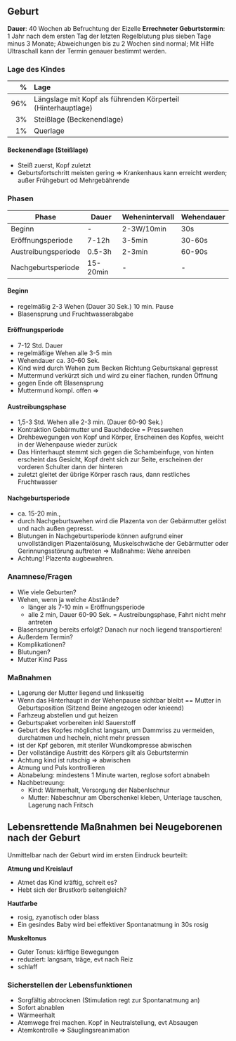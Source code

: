 ## Geburt

**Dauer**: 40 Wochen ab Befruchtung der Eizelle
**Errechneter Geburtstermin**: 1 Jahr nach dem ersten Tag der letzten Regelblutung plus sieben Tage minus 3 Monate; Abweichungen bis zu 2 Wochen sind normal; Mit Hilfe Ultraschall kann der Termin genauer bestimmt werden.

### Lage des Kindes
| % | Lage |
|--:|:--|
| 96% | Längslage mit Kopf als führenden Körperteil (Hinterhauptlage) |
| 3% | Steißlage (Beckenendlage) |
| 1% | Querlage |

#### Beckenendlage (Steißlage)
+ Steiß zuerst, Kopf zuletzt
+ Geburtsfortschritt meisten gering => Krankenhaus kann erreicht werden; außer Frühgeburt od Mehrgebährende

### Phasen

| Phase | Dauer | Wehenintervall | Wehendauer |
| --- | --- | --- | --- |
| Beginn | - | 2-3W/10min | 30s |
| Eröffnungsperiode | 7-12h | 3-5min | 30-60s |
| Austreibungsperiode | 0.5-3h | 2-3min | 60-90s |
| Nachgeburtsperiode | 15-20min | - | - |

#### Beginn
+ regelmäßig 2-3 Wehen (Dauer 30 Sek.) 10 min. Pause
+ Blasensprung und Fruchtwasserabgabe

#### Eröffnungsperiode
+ 7-12 Std. Dauer
+ regelmäßige Wehen alle 3-5 min
+ Wehendauer ca. 30-60 Sek.
+ Kind wird durch Wehen zum Becken Richtung Geburtskanal gepresst
+ Muttermund verkürzt sich und wird zu einer flachen, runden Öffnung
+ gegen Ende oft Blasensprung
+ Muttermund kompl. offen =>

#### Austreibungsphase
+ 1,5-3 Std. Wehen alle 2-3 min. (Dauer 60-90 Sek.)
+ Kontraktion Gebärmutter und Bauchdecke = Presswehen
+ Drehbewegungen von Kopf und Körper, Erscheinen des Kopfes, weicht in der Wehenpause wieder zurück
+ Das Hinterhaupt stemmt sich gegen die Schambeinfuge, von hinten erscheint das Gesicht, Kopf dreht sich zur Seite, erscheinen der vorderen Schulter dann der hinteren
+ zuletzt gleitet der übrige Körper rasch raus, dann restliches Fruchtwasser

#### Nachgeburtsperiode
+ ca. 15-20 min.,
+ durch Nachgeburtswehen wird die Plazenta von der Gebärmutter gelöst und nach außen gepresst.
+ Blutungen in Nachgeburtsperiode können aufgrund einer unvollständigen Plazentalösung, Muskelschwäche der Gebärmutter oder Gerinnungsstörung auftreten => Maßnahme: Wehe anreiben
+ Achtung! Plazenta augbewahren.

### Anamnese/Fragen
+ Wie viele Geburten?
+ Wehen, wenn ja welche Abstände?
  + länger als 7-10 min = Eröffnungsperiode
  + alle 2 min, Dauer 60-90 Sek. = Austreibungsphase, Fahrt nicht mehr antreten
+ Blasensprung bereits erfolgt? Danach nur noch liegend transportieren!
+ Außerdem Termin?
+ Komplikationen?
+ Blutungen?
+ Mutter Kind Pass

### Maßnahmen
+ Lagerung der Mutter liegend und linksseitig
+ Wenn das Hinterhaupt in der Wehenpause sichtbar bleibt == Mutter in Geburtsposition (Sitzend Beine angezogen oder knieend)
+ Farhzeug abstellen und gut heizen
+ Geburtspaket vorbereiten inkl Sauerstoff
+ Geburt des Kopfes möglichst langsam, um Dammriss zu vermeiden, durchatmen und hecheln, nicht mehr pressen
+ ist der Kpf geboren, mit steriler Wundkompresse abwischen
+ Der vollständige Austritt des Körpers gilt als Geburtstermin
+ Achtung kind ist rutschig => abwischen
+ Atmung und Puls kontrollieren
+ Abnabelung: mindestens 1 Minute warten, reglose sofort abnabeln
+ Nachbetreuung:
  + Kind: Wärmerhalt, Versorgung der Nabenlschnur
  + Mutter: Nabeschnur am Oberschenkel kleben, Unterlage tauschen, Lagerung nach Fritsch

## Lebensrettende Maßnahmen bei Neugeborenen nach der Geburt

Unmittelbar nach der Geburt wird im ersten Eindruck beurteilt:

**Atmung und Kreislauf**
+ Atmet das Kind kräftig, schreit es?
+ Hebt sich der Brustkorb seitengleich?

**Hautfarbe**
+ rosig, zyanotisch oder blass
+ Ein gesindes Baby wird bei effektiver Spontanatmung in 30s rosig

**Muskeltonus**
+ Guter Tonus: kärftige Bewegungen
+ reduziert: langsam, träge, evt nach Reiz
+ schlaff

### Sicherstellen der Lebensfunktionen

+ Sorgfältig abtrocknen (Stimulation regt zur Spontanatmung an)
+ Sofort abnablen
+ Wärmeerhalt
+ Atemwege frei machen. Kopf in Neutralstellung, evt Absaugen
+ Atemkontrolle => Säuglingsreanimation
